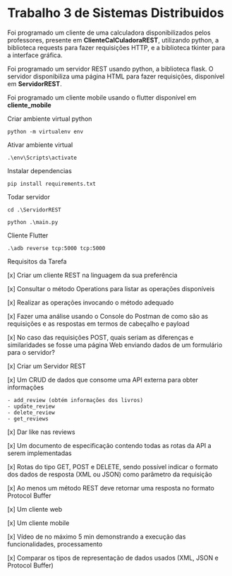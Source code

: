 # Trabalho 3 de Sistemas Distribuidos

Foi programado um cliente de uma calculadora disponibilizados pelos professores, presente em **ClienteCalCuladoraREST**, utilizando python, a biblioteca requests para fazer requisições HTTP, e a biblioteca tkinter para a interface gráfica.

Foi programado um servidor REST usando python, a biblioteca flask. O servidor disponibiliza uma página HTML para fazer requisições, disponível em **ServidorREST**.

Foi programado um cliente mobile usando o flutter disponível em **cliente_mobile**

Criar ambiente virtual python

    python -m virtualenv env
    
Ativar ambiente virtual

    .\env\Scripts\activate

Instalar dependencias

    pip install requirements.txt
    
Todar servidor

    cd .\ServidorREST
    
    python .\main.py

Cliente Flutter

    .\adb reverse tcp:5000 tcp:5000

Requisitos da Tarefa

[x] Criar um cliente REST na linguagem da sua preferência

[x] Consultar o método Operations para listar as operações disponíveis

[x] Realizar as operações invocando o método adequado

[x] Fazer uma análise usando o Console do Postman de como são as requisições e as respostas em termos de cabeçalho e payload

[x] No caso das requisições POST, quais seriam as diferenças e similaridades se fosse uma página Web enviando dados de um formulário para o servidor?

[x] Criar um Servidor REST

[x] Um CRUD de dados que consome uma API externa para obter informações
    
    - add_review (obtém informações dos livros)
    - update_review
    - delete_review
    - get_reviews 

[x] Dar like nas reviews

[x] Um documento de especificação contendo todas as rotas da API a serem implementadas

[x] Rotas do tipo GET, POST e DELETE, sendo possível indicar o formato dos dados de resposta (XML ou JSON) como parâmetro da requisição

[x] Ao menos um método REST deve retornar uma resposta no formato Protocol Buffer

[x] Um cliente web

[x] Um cliente mobile

[x] Vídeo de no máximo 5 min demonstrando a execução das funcionalidades, processamento

[x] Comparar os tipos de representação de dados usados (XML, JSON e Protocol Buffer)